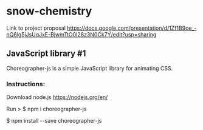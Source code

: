 # snow-chemistry

Link to project proposal
https://docs.google.com/presentation/d/1Zf1B9oe_-nQ6lg5jJsUqJxE-BjwmTtO0I28z3N0Ck7Y/edit?usp=sharing

## JavaScript library #1 
Choreographer-js is a simple JavaScript library for animating CSS. <br/>
### Instructions:
Download node.js https://nodejs.org/en/

Run > 
$ npm i choreographer-js

$ npm install --save choreographer-js
